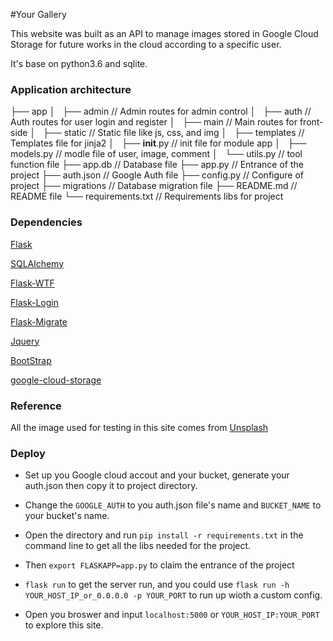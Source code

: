 #Your Gallery

This website was built as an API to manage images stored in Google Cloud Storage for future works in the cloud according to a specific user.

It's base on python3.6 and sqlite.

### Application architecture

├── app
│   ├── admin         // Admin routes for admin control
│   ├── auth          // Auth routes for user login and register
│   ├── main          // Main routes for front-side
│   ├── static        // Static file like js, css, and img
│   ├── templates     // Templates file for jinja2
│   ├── __init__.py   // init file for module app
│   ├── models.py     // modle file of user, image, comment
│   └── utils.py      // tool function file
├── app.db            // Database file
├── app.py            // Entrance of the project
├── auth.json         // Google Auth file
├── config.py         // Configure of project
├── migrations        // Database migration file
├── README.md         // README file
└── requirements.txt  // Requirements libs for project


### Dependencies

[Flask](http://flask.pocoo.org/)

[SQLAlchemy](https://www.sqlalchemy.org/)

[Flask-WTF](https://flask-wtf.readthedocs.io/)

[Flask-Login](https://flask-login.readthedocs.io/en/latest/)

[Flask-Migrate](https://flask-migrate.readthedocs.io/en/latest/)

[Jquery](https://jquery.com/)

[BootStrap](https://getbootstrap.com/)

[google-cloud-storage](https://pypi.org/project/google-cloud-storage/)

### Reference

All the image used for testing in this site comes from  [Unsplash](https://unsplash.com/@fotografierende)


### Deploy

- Set up you Google cloud accout and your bucket, generate your auth.json then copy it to project directory.

- Change the `GOOGLE_AUTH` to you auth.json file's name  and `BUCKET_NAME` to your bucket's name.

- Open the directory and run `pip install -r requirements.txt` in the command line to get all the libs needed for the project.

- Then `export FLASKAPP=app.py` to claim the entrance of the project

- `flask run` to get the server run, and you could use `flask run -h YOUR_HOST_IP_or_0.0.0.0 -p YOUR_PORT` to run up wioth a custom config.

- Open you broswer and input `localhost:5000` or `YOUR_HOST_IP:YOUR_PORT` to explore this site.
